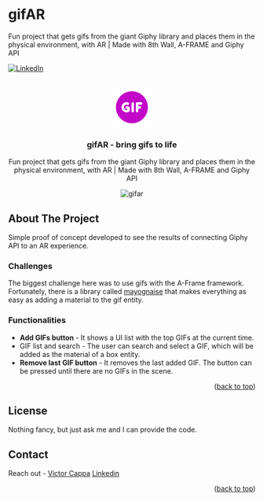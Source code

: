 # gifAR
Fun project that gets gifs from the giant Giphy library and places them in the physical environment, with AR | Made with 8th Wall, A-FRAME and Giphy API

<div id="top"></div>

[![LinkedIn][linkedin-shield]][linkedin-url]


<!-- PROJECT LOGO -->
 

<br />
<div align="center">
  <a href="https://github.com/victorcappa/ecolab">
    <img src="logo.png" alt="Logo" width="80" height="80">
  </a>

<h3 align="center">gifAR - bring gifs to life</h3>

  <p align="center">
Fun project that gets gifs from the giant Giphy library and places them in the physical environment, with AR | Made with 8th Wall, A-FRAME and Giphy API
  </p>
  

![gifar](https://github.com/victorcappa/gifar/assets/40408965/68237c8b-850a-4bfe-9e72-e3c55f4b110f)



</div>


<!-- ABOUT THE PROJECT -->
## About The Project

 
<p align="left">
 <p> 
Simple proof of concept developed to see the results of connecting Giphy API to an AR experience.

 </p>
 
  <h3>Challenges</h3
<p>
  The biggest challenge here was to use gifs with the A-Frame framework.
  Fortunately, there is a library called <a href="https://github.com/mayognaise/aframe-gif-shader" target="_blank">mayognaise</a>
  that makes everything as easy as adding a material to the gif entity.
</p>

<h3>Functionalities</h3>
 
<p>
  <ul>
    <li><b>Add GIFs button</b> - It shows a UI list with the top GIFs at the current time.</li>
    <li>GIF list and search - The user can search and select a GIF, which will be added as the material of a box entity.</li>
    <li><b>Remove last GIF button</b> - It removes the last added GIF. The button can be pressed until there are no GIFs in the scene.</li>
  </ul>
</p>



<p align="right">(<a href="#top">back to top</a>)</p>


<!-- LICENSE -->
## License

Nothing fancy, but just ask me and I can provide the code.

<!-- CONTACT -->
## Contact

Reach out - <a href = "mailto: cappacurta@gmail.com">Victor Cappa</a>
<a href="https://www.linkedin.com/in/victor-cappa-50839788/">Linkedin</a>

<p align="right">(<a href="#top">back to top</a>)</p>

[linkedin-shield]: https://img.shields.io/badge/-LinkedIn-black.svg?style=for-the-badge&logo=linkedin&colorB=555
[linkedin-url]: https://www.linkedin.com/in/victor-cappa-50839788/
